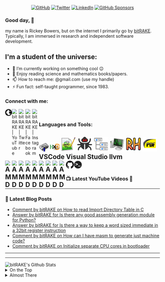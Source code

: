 <p align="center">
<a href="https://github.com/bitRAKE"><img src="https://img.shields.io/github/followers/bitRAKE.svg?label=GitHub&style=social" alt="GitHub"></a>
<a href="https://twitter.com/bitRAKE"><img src="https://img.shields.io/twitter/follow/bitRAKE?label=Twitter&style=social" alt="Twitter"></a>
<a href="https://www.linkedin.com/in/bitRAKE"><img src="https://img.shields.io/badge/LinkedIn--_.svg?style=social&logo=linkedin" alt="LinkedIn"></a>
<a href="https://github.com/sponsors/bitRAKE"><img src="https://img.shields.io/badge/GitHub_Sponsors--_.svg?style=social&logo=github&logoColor=EA4AAA" alt="GitHub Sponsors"></a>
</p>

### Good day, 👋
my name is Rickey Bowers, but on the internet I primarily go by [bitRAKE][website]. Typically, I am immersed in research and independent software development.

## I'm a student of the universe:
- 🔭 I’m currently working on something cool 😉
- 📕 Enjoy reading science and mathematics books/papers.
- 📫 How to reach me: @gmail.com (use my handle)
- ⚡ Fun fact: self-taught programmer, since 1983.

### Connect with me:

[<img align="left" alt="bitRAKE.com" width="22px" src="https://raw.githubusercontent.com/iconic/open-iconic/master/svg/globe.svg" />][website]
[<img align="left" alt="bitRAKE | YouTube" width="22px" src="https://cdn.jsdelivr.net/npm/simple-icons@v3/icons/youtube.svg" />][youtube]
[<img align="left" alt="bitRAKE | Twitter" width="22px" src="https://cdn.jsdelivr.net/npm/simple-icons@v3/icons/twitter.svg" />][twitter]
[<img align="left" alt="bitRAKE | Facebook" width="22px" src="https://cdn.jsdelivr.net/npm/simple-icons@3.3.0/icons/facebook.svg" />][facebook]
[<img align="left" alt="bitRAKE | Instagram" width="22px" src="https://cdn.jsdelivr.net/npm/simple-icons@v3/icons/instagram.svg" />][instagram]

<br />

### Languages and Tools:

[![fasmg](https://github.com/bitRAKE/bitRAKE/blob/master/icons/fasm.png)](https://flatassembler.net/)
[![HxD](https://github.com/bitRAKE/bitRAKE/blob/master/icons/HxD.png?raw=true)](https://mh-nexus.de/en/hxd/)
[![Notepad++](https://github.com/bitRAKE/bitRAKE/blob/master/icons/N++.png?raw=true)](https://notepad-plus-plus.org/)
[![x64dbg](https://github.com/bitRAKE/bitRAKE/blob/master/icons/x64dbg.png?raw=true)](https://x64dbg.com/)
[![Dependancies](https://github.com/bitRAKE/bitRAKE/blob/master/icons/Dependancies.png?raw=true)](https://github.com/lucasg/Dependencies)
[![ProcessHacker](https://github.com/bitRAKE/bitRAKE/blob/master/icons/PH.png?raw=true)](https://processhacker.sourceforge.io/)
[![Resource Hacker](https://github.com/bitRAKE/bitRAKE/blob/master/icons/RH.png?raw=true)](http://www.angusj.com/resourcehacker/)
[![SumatraPDF](https://github.com/bitRAKE/bitRAKE/blob/master/icons/SumatraPDF.png?raw=true)](https://www.sumatrapdfreader.org/free-pdf-reader.html)
<br />
VSCode
Visual Studio
llvm
<br />
[<img align="left" alt="AMD" width="22px" src="https://cdn.jsdelivr.net/npm/simple-icons@3.3.0/icons/amd.svg" />][website]
[<img align="left" alt="AMD" width="22px" src="https://cdn.jsdelivr.net/npm/simple-icons@3.3.0/icons/intel.svg" />][website]
[<img align="left" alt="AMD" width="22px" src="https://cdn.jsdelivr.net/npm/simple-icons@3.3.0/icons/wolframlanguage.svg" />][website]
[<img align="left" alt="AMD" width="22px" src="https://cdn.jsdelivr.net/npm/simple-icons@3.3.0/icons/wolframmathematica.svg" />][website]
[<img align="left" alt="AMD" width="22px" src="https://cdn.jsdelivr.net/npm/simple-icons@3.3.0/icons/stackexchange.svg" />][website]
[<img align="left" alt="AMD" width="22px" src="https://cdn.jsdelivr.net/npm/simple-icons@3.3.0/icons/wikipedia.svg" />][website]
[<img align="left" alt="AMD" width="22px" src="https://cdn.jsdelivr.net/npm/simple-icons@3.3.0/icons/windows95.svg" />][website]
[<img align="left" alt="AMD" width="22px" src="https://cdn.jsdelivr.net/npm/simple-icons@3.3.0/icons/windows.svg" />][website]
[<img align="left" alt="AMD" width="22px" src="https://cdn.jsdelivr.net/npm/simple-icons@3.3.0/icons/arxiv.svg" />][website]
[<img align="left" alt="GitHub" width="26px" src="https://raw.githubusercontent.com/github/explore/78df643247d429f6cc873026c0622819ad797942/topics/github/github.png" />][website]
[<img align="left" alt="HTML5" width="26px" src="https://raw.githubusercontent.com/github/explore/80688e429a7d4ef2fca1e82350fe8e3517d3494d/topics/terminal/terminal.png" />][website]
<br />
---
### 📺 Latest YouTube Videos 📸
<!-- YOUTUBE:START -->
<!-- YOUTUBE:END -->
---
### 📕 Latest Blog Posts
<!-- STACKOVERFLOW:START -->
- [Comment by bitRAKE on How to read Import Directory Table in C](https://stackoverflow.com/questions/15960437/how-to-read-import-directory-table-in-c/17457077#17457077)
- [Answer by bitRAKE for Is there any good assembly generation module for Python?](https://stackoverflow.com/questions/15175315/is-there-any-good-assembly-generation-module-for-python/17410146#17410146)
- [Answer by bitRAKE for Is there a way to keep a word sized immediate in a 32bit register instruction](https://stackoverflow.com/questions/17379499/is-there-a-way-to-keep-a-word-sized-immediate-in-a-32bit-register-instruction/17396695#17396695)
- [Comment by bitRAKE on How can I have masm to generate just machine code?](https://stackoverflow.com/questions/14251913/how-can-i-have-masm-to-generate-just-machine-code/15727495#15727495)
- [Comment by bitRAKE on Initialize separate CPU cores in bootloader](https://stackoverflow.com/questions/13373858/initialize-separate-cpu-cores-in-bootloader)
<!-- STACKOVERFLOW:END -->
---
<!-- BLOG-POST-LIST:START -->
<!-- BLOG-POST-LIST:END -->
---
<img align="left" alt="bitRAKE's Github Stats" src="https://github-readme-stats.vercel.app/api?username=bitRAKE&show_icons=true&hide_border=true" />
<br />
<!--START_SECTION:table-->

<details>
<summary>On the Top</summary>
| Fe | Fi | Foe | Fum |
| :---: | :---: | :---: | :---: |
| don't | drink | the | rum |
</details>

<details>
<summary>Almost There</summary>
| Color | Type | Count |
| :---: | :---: | :---: |
| blue | taco | 1.7 |
</details>

<!--END_SECTION:table-->

[website]: https://bitRAKE.code
[twitter]: https://twitter.com/bitRAKE
[youtube]: https://youtube.com/bitRAKE
[instagram]: https://instagram.com/bitRAKE
[facebook]: https://facebook.com
